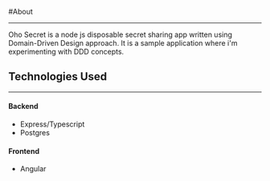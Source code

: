 #About

---
Oho Secret is a node js disposable secret sharing app written using Domain-Driven Design approach. It is a sample application where i'm experimenting with DDD concepts.


## Technologies Used


---
#### Backend
* Express/Typescript
* Postgres
  
#### Frontend
* Angular


